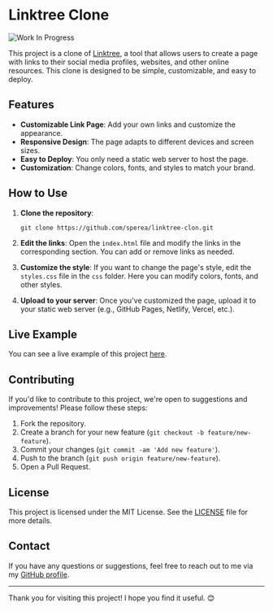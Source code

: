 Linktree Clone
==============

![Work In Progress](https://github.com/github/docs/actions/workflows/main.yml/badge.svg)

This project is a clone of [Linktree](https://linktr.ee/), a tool that allows users to create a page with links to their social media profiles, websites, and other online resources. This clone is designed to be simple, customizable, and easy to deploy.

Features
--------

*   **Customizable Link Page**: Add your own links and customize the appearance.
*   **Responsive Design**: The page adapts to different devices and screen sizes.
*   **Easy to Deploy**: You only need a static web server to host the page.
*   **Customization**: Change colors, fonts, and styles to match your brand.

How to Use
----------

1.  **Clone the repository**:
    
        git clone https://github.com/sperea/linktree-clon.git
    
2.  **Edit the links**: Open the `index.html` file and modify the links in the corresponding section. You can add or remove links as needed.
3.  **Customize the style**: If you want to change the page's style, edit the `styles.css` file in the `css` folder. Here you can modify colors, fonts, and other styles.
4.  **Upload to your server**: Once you've customized the page, upload it to your static web server (e.g., GitHub Pages, Netlify, Vercel, etc.).

Live Example
------------

You can see a live example of this project [here](https://sperea.github.io/linktree-clon/).

Contributing
------------

If you'd like to contribute to this project, we're open to suggestions and improvements! Please follow these steps:

1.  Fork the repository.
2.  Create a branch for your new feature (`git checkout -b feature/new-feature`).
3.  Commit your changes (`git commit -am 'Add new feature'`).
4.  Push to the branch (`git push origin feature/new-feature`).
5.  Open a Pull Request.

License
-------

This project is licensed under the MIT License. See the [LICENSE](LICENSE) file for more details.

Contact
-------

If you have any questions or suggestions, feel free to reach out to me via my [GitHub profile](https://github.com/sperea).

* * *

Thank you for visiting this project! I hope you find it useful. 😊